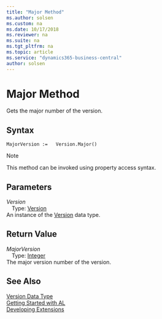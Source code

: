 ```yaml
---
title: "Major Method"
ms.author: solsen
ms.custom: na
ms.date: 10/17/2018
ms.reviewer: na
ms.suite: na
ms.tgt_pltfrm: na
ms.topic: article
ms.service: "dynamics365-business-central"
author: solsen
---
```

[//]: # (START>DO_NOT_EDIT)
[//]: # (IMPORTANT:Do not edit any of the content between here and the END>DO_NOT_EDIT.)
[//]: # (Any modifications should be made in the .xml files in the ModernDev repo.)
# Major Method
Gets the major number of the version.

## Syntax
```
MajorVersion :=   Version.Major()
```
> [!NOTE]  
> This method can be invoked using property access syntax.  

## Parameters
*Version*  
&emsp;Type: [Version](version-data-type.md)  
An instance of the [Version](version-data-type.md) data type.  

## Return Value
*MajorVersion*  
&emsp;Type: [Integer](../integer/integer-data-type.md)  
The major version number of the version.  


[//]: # (IMPORTANT: END>DO_NOT_EDIT)
## See Also
[Version Data Type](version-data-type.md)  
[Getting Started with AL](../devenv-get-started.md)  
[Developing Extensions](../devenv-dev-overview.md)
